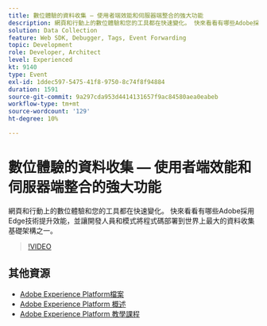 ```yaml
---
title: 數位體驗的資料收集 — 使用者端效能和伺服器端整合的強大功能
description: 網頁和行動上的數位體驗和您的工具都在快速變化。 快來看看有哪些Adobe採用Edge技術提升效能，並讓開發人員和模式將程式碼部署到世界上最大的資料收集基礎架構之一。
solution: Data Collection
feature: Web SDK, Debugger, Tags, Event Forwarding
topic: Development
role: Developer, Architect
level: Experienced
kt: 9140
type: Event
exl-id: 1ddec597-5475-41f8-9750-8c74f8f94884
duration: 1591
source-git-commit: 9a297cda953d4414131657f9ac84580aea0eabeb
workflow-type: tm+mt
source-wordcount: '129'
ht-degree: 10%

---
```


# 數位體驗的資料收集 — 使用者端效能和伺服器端整合的強大功能

網頁和行動上的數位體驗和您的工具都在快速變化。 快來看看有哪些Adobe採用Edge技術提升效能，並讓開發人員和模式將程式碼部署到世界上最大的資料收集基礎架構之一。

>[!VIDEO](https://video.tv.adobe.com/v/337584/?quality=12&learn=on&hidetitle=true)

## 其他資源

- [Adobe Experience Platform檔案](https://experienceleague.adobe.com/docs/experience-platform.html)
- [Adobe Experience Platform 概述](https://experienceleague.adobe.com/docs/experience-platform/landing/home.html?lang=zh-Hant)
- [Adobe Experience Platform 教學課程](https://experienceleague.adobe.com/docs/platform-learn/tutorials/overview.html?lang=zh-Hant)
